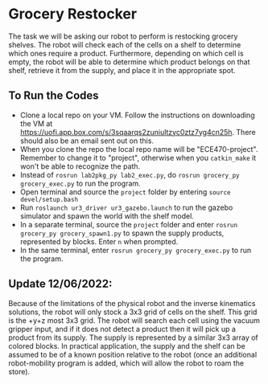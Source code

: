 # Grocery Restocker
The task we will be asking our robot to perform is restocking grocery shelves. The robot will check each of the cells on a shelf to determine which ones require a product. Furthermore, depending on which cell is empty, the robot will be able to determine which product belongs on that shelf, retrieve it from the supply, and place it in the appropriate spot. 

## To Run the Codes
- Clone a local repo on your VM. Follow the instructions on downloading the VM at https://uofi.app.box.com/s/3sqaarqs2zuniultzyc0ztz7yg4cn25h. There should also be an email sent out on this.
- When you clone the repo the local repo name will be "ECE470-project". Remember to change it to "project", otherwise when you ```catkin_make``` it won't be able to recognize the path.
- Instead of ```rosrun lab2pkg_py lab2_exec.py```, do ```rosrun grocery_py grocery_exec.py``` to run the program. 
- Open terminal and source the ```project``` folder by entering ```source devel/setup.bash```
- Run ```roslaunch ur3_driver ur3_gazebo.launch``` to run the gazebo simulator and spawn the world with the shelf model.  
- In a separate terminal, source the ```project``` folder and enter ```rosrun grocery_py grocery_spawn1.py``` to spawn the supply products, represented by blocks. Enter ```n``` when prompted. 
- In the same terminal, enter ```rosrun grocery_py grocery_exec.py``` to run the program. 


## Update 12/06/2022: 
Because of the limitations of the physical robot and the inverse kinematics solutions, the robot will only stock a 3x3 grid of cells on the shelf. This grid is the +y+z most 3x3 grid. The robot will search each cell using the vacuum gripper input, and if it does not detect a product then it will pick up a product from its supply. The supply is represented by a similar 3x3 array of colored blocks. In practical application, the supply and the shelf can be assumed to be of a known position relative to the robot (once an additional robot-mobility program is added, which will allow the robot to roam the store). 


